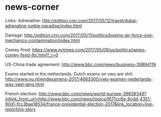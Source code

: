 # news-corner

Links: 
Adrenaline: http://edition.cnn.com/2017/05/12/travel/dubai-adrenaline-junkie-paradise/index.html

Damage: http://edition.cnn.com/2017/05/11/politics/boeing-air-force-one-mechanics-contamination/index.html

Comey fired: https://www.nytimes.com/2017/05/09/us/politics/james-comey-fired-fbi.html?_r=0

US-China trade agreement: http://www.bbc.com/news/business-39894119

Exams started in the netherlands; Dutch exams on vwo are shit: http://www.nu.nl/eindexamens-2017/4683300/vwo-examen-nederlands-was-veel-lang.html

French election: http://www.bbc.com/news/world-europe-39839349?intlink_from_url=http://www.bbc.com/news/topics/f671cc6e-8cdd-4351-90d1-fcc3bae18534/france-presidential-election-2017&link_location=live-reporting-story

